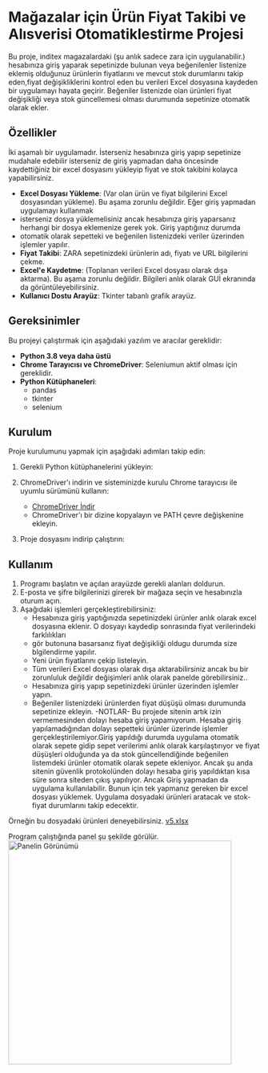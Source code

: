 # Mağazalar için Ürün Fiyat Takibi ve Alısverisi Otomatiklestirme Projesi

Bu proje, inditex magazalardaki (şu anlık sadece zara için uygulanabilir.) hesabınıza giriş yaparak sepetinizde bulunan veya beğenilenler listenize
eklemiş olduğunuz ürünlerin fiyatlarını ve mevcut stok durumlarını takip eden,fiyat değişikliklerini kontrol eden bu verileri Excel
dosyasına kaydeden bir uygulamayı hayata geçirir. 
Beğeniler listenizde olan ürünleri fiyat değişikliği veya stok güncellemesi olması durumunda sepetinize otomatik olarak ekler.


## Özellikler
İki aşamalı bir uygulamadır.
İsterseniz hesabınıza giriş yapıp sepetinize mudahale edebilir isterseniz de giriş yapmadan daha öncesinde kaydettiğiniz bir excel dosyasını yükleyip
fiyat ve stok takibini kolayca yapabilirsiniz.
- **Excel Dosyası Yükleme**: (Var olan ürün ve fiyat bilgilerini Excel dosyasından yükleme). Bu aşama zorunlu değildir. Eğer giriş yapmadan uygulamayı kullanmak
-  isterseniz dosya yüklemelisiniz ancak hesabınıza giriş yaparsanız herhangi bir dosya eklemenize gerek yok. Giriş yaptığınız durumda
-  otomatik olarak sepetteki ve beğenilen listenizdeki veriler üzerinden işlemler yapılır.
- **Fiyat Takibi**: ZARA sepetinizdeki ürünlerin adı, fiyatı ve URL bilgilerini çekme.
- **Excel'e Kaydetme**: (Toplanan verileri Excel dosyası olarak dışa aktarma). Bu aşama zorunlu değildir. Bilgileri anlık olarak GUİ ekranında da görüntüleyebilirsiniz.
- **Kullanıcı Dostu Arayüz**: Tkinter tabanlı grafik arayüz.

## Gereksinimler
Bu projeyi çalıştırmak için aşağıdaki yazılım ve aracılar gereklidir:

- **Python 3.8 veya daha üstü**
- **Chrome Tarayıcısı ve ChromeDriver**: Seleniumun aktif olması için gereklidir.
- **Python Kütüphaneleri**:
  - pandas
  - tkinter
  - selenium

## Kurulum
Proje kurulumunu yapmak için aşağıdaki adımları takip edin:

1. Gerekli Python kütüphanelerini yükleyin:

3. ChromeDriver'ı indirin ve sisteminizde kurulu Chrome tarayıcısı ile uyumlu sürümünü kullanın:
    - [ChromeDriver İndir](https://developer.chrome.com/docs/chromedriver/downloads?hl=tr)
    - ChromeDriver'ı bir dizine kopyalayın ve PATH çevre değişkenine ekleyin.

4. Proje dosyasını indirip çalıştırın:

## Kullanım
1. Programı başlatın ve açılan arayüzde gerekli alanları doldurun.
2. E-posta ve şifre bilgilerinizi girerek bir mağaza seçin ve hesabınızla oturum açın.
3. Aşağıdaki işlemleri gerçekleştirebilirsiniz:
    - Hesabınıza giriş yaptığınızda sepetinizdeki ürünler anlık olarak excel dosyasına eklenir. O dosyayı kaydedip sonrasında fiyat verilerindeki farklılıkları
    - gör butonuna basarsanız fiyat değişikliği oldugu durumda size blgilendirme yapılır.
    - Yeni ürün fiyatlarını çekip listeleyin.
    - Tüm verileri Excel dosyası olarak dışa aktarabilirsiniz ancak bu bir zorunluluk değildir değişimleri anlık olarak panelde görebilirsiniz..
    - Hesabınıza giriş yapıp sepetinizdeki ürünler üzerinden işlemler yapın.
    - Beğeniler listenizdeki ürünlerden fiyat düşüşü olması durumunda sepetinize ekleyin.
-NOTLAR-
Bu projede sitenin artık izin vermemesinden dolayı hesaba giriş yapamıyorum. Hesaba giriş yapılamadığından dolayı sepetteki ürünler üzerinde işlemler
gerçekleştirilemiyor.Giriş yapıldığı durumda uygulama otomatik olarak sepete gidip sepet verilerimi anlık olarak karşılaştırıyor ve fiyat düşüşleri olduğunda ya da stok güncellendiğinde beğenilen
listemdeki ürünler otomatik olarak sepete ekleniyor.
Ancak şu anda sitenin güvenlik protokolünden dolayı hesaba giriş yapıldıktan kısa süre sonra siteden çıkış yapılıyor.
Ancak Giriş yapmadan da uygulama kullanılabilir. Bunun için tek yapmanız gereken bir excel dosyası yüklemek. Uygulama dosyadaki ürünleri aratacak ve stok- fiyat durumlarını takip edecektir.

Örneğin bu dosyadaki ürünleri deneyebilirsiniz.
[v5.xlsx](https://github.com/user-attachments/files/18443642/v5.xlsx)

Program çalıştığında panel şu şekilde görülür.
<img width="446" alt="Panelin Görünümü" src="https://github.com/user-attachments/assets/d831810b-db94-4aa9-8b15-00cac2590446" />

